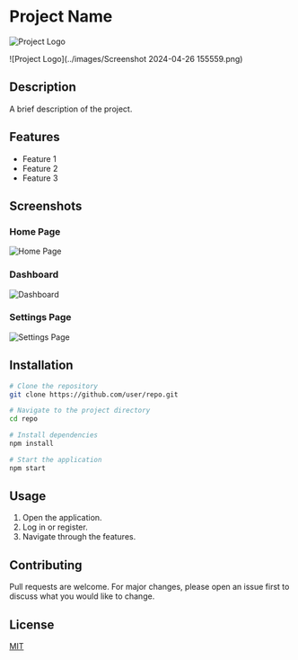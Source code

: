 # Project Name

![Project Logo](https://placehold.co/600x400)

![Project Logo](../images/Screenshot 2024-04-26 155559.png)

## Description
A brief description of the project.

## Features
- Feature 1
- Feature 2
- Feature 3

## Screenshots

### Home Page
![Home Page](https://via.placeholder.com/600x300)

### Dashboard
![Dashboard](https://via.placeholder.com/600x300)

### Settings Page
![Settings Page](https://via.placeholder.com/600x300)

## Installation
```sh
# Clone the repository
git clone https://github.com/user/repo.git

# Navigate to the project directory
cd repo

# Install dependencies
npm install

# Start the application
npm start
```

## Usage
1. Open the application.
2. Log in or register.
3. Navigate through the features.

## Contributing
Pull requests are welcome. For major changes, please open an issue first to discuss what you would like to change.

## License
[MIT](https://opensource.org/licenses/MIT)
